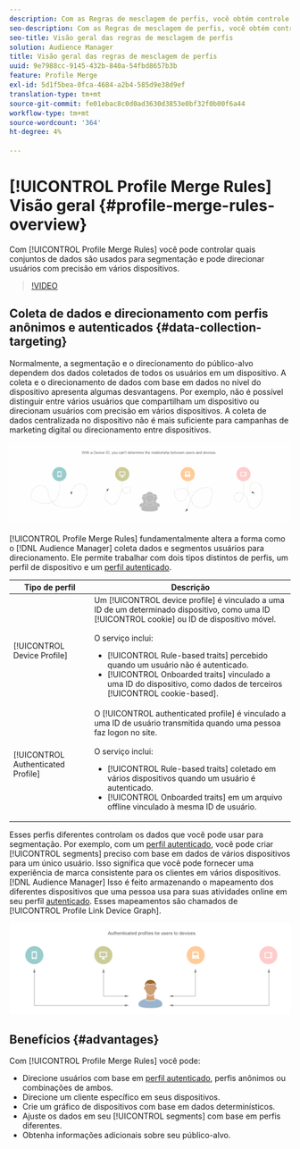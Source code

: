 ```yaml
---
description: Com as Regras de mesclagem de perfis, você obtém controle sobre os conjuntos de dados usados para segmentação e pode direcionar uma pessoa com precisão em vários dispositivos.
seo-description: Com as Regras de mesclagem de perfis, você obtém controle sobre os conjuntos de dados usados para segmentação e pode direcionar uma pessoa com precisão em vários dispositivos.
seo-title: Visão geral das regras de mesclagem de perfis
solution: Audience Manager
title: Visão geral das regras de mesclagem de perfis
uuid: 9e7988cc-9145-432b-840a-54fbd8657b3b
feature: Profile Merge
exl-id: 5d1f5bea-0fca-4684-a2b4-585d9e38d9ef
translation-type: tm+mt
source-git-commit: fe01ebac8c0d0ad3630d3853e0bf32f0b00f6a44
workflow-type: tm+mt
source-wordcount: '364'
ht-degree: 4%

---
```


# [!UICONTROL Profile Merge Rules] Visão geral {#profile-merge-rules-overview}

Com [!UICONTROL Profile Merge Rules] você pode controlar quais conjuntos de dados são usados para segmentação e pode direcionar usuários com precisão em vários dispositivos.

>[!VIDEO](https://video.tv.adobe.com/v/28974)

## Coleta de dados e direcionamento com perfis anônimos e autenticados {#data-collection-targeting}

Normalmente, a segmentação e o direcionamento do público-alvo dependem dos dados coletados de todos os usuários em um dispositivo. A coleta e o direcionamento de dados com base em dados no nível do dispositivo apresenta algumas desvantagens. Por exemplo, não é possível distinguir entre vários usuários que compartilham um dispositivo ou direcionam usuários com precisão em vários dispositivos. A coleta de dados centralizada no dispositivo não é mais suficiente para campanhas de marketing digital ou direcionamento entre dispositivos.

![](assets/unauthenticated2.png)

[!UICONTROL Profile Merge Rules] fundamentalmente altera a forma como o  [!DNL Audience Manager] coleta dados e segmentos usuários para direcionamento. Ele permite trabalhar com dois tipos distintos de perfis, um perfil de dispositivo e um [perfil autenticado](../../reference/visitor-authentication-states.md).

| Tipo de perfil | Descrição |
|---|---|
| [!UICONTROL Device Profile] | Um [!UICONTROL device profile] é vinculado a uma ID de um determinado dispositivo, como uma ID [!UICONTROL cookie] ou ID de dispositivo móvel.<br><br> O serviço inclui:<ul><li>[!UICONTROL Rule-based traits] percebido quando um usuário não é autenticado.</li><li>[!UICONTROL Onboarded traits] vinculado a uma ID do dispositivo, como dados de terceiros  [!UICONTROL cookie-based].</li></ul> |
| [!UICONTROL Authenticated Profile] | O [!UICONTROL authenticated profile] é vinculado a uma ID de usuário transmitida quando uma pessoa faz logon no site.<br><br>O serviço inclui:<ul><li>[!UICONTROL Rule-based traits] coletado em vários dispositivos quando um usuário é autenticado.</li><li>[!UICONTROL Onboarded traits] em um arquivo offline vinculado à mesma ID de usuário.</li></ul> |

Esses perfis diferentes controlam os dados que você pode usar para segmentação. Por exemplo, com um [perfil autenticado](../../reference/visitor-authentication-states.md), você pode criar [!UICONTROL segments] preciso com base em dados de vários dispositivos para um único usuário. Isso significa que você pode fornecer uma experiência de marca consistente para os clientes em vários dispositivos. [!DNL Audience Manager] Isso é feito armazenando o mapeamento dos diferentes dispositivos que uma pessoa usa para suas atividades online em seu perfil  [autenticado](../../reference/visitor-authentication-states.md). Esses mapeamentos são chamados de [!UICONTROL Profile Link Device Graph].

![](assets/authenticated2.png)

## Benefícios {#advantages}

Com [!UICONTROL Profile Merge Rules] você pode:

* Direcione usuários com base em [perfil autenticado](../../reference/visitor-authentication-states.md), perfis anônimos ou combinações de ambos.
* Direcione um cliente específico em seus dispositivos.
* Crie um gráfico de dispositivos com base em dados determinísticos.
* Ajuste os dados em seu [!UICONTROL segments] com base em perfis diferentes.
* Obtenha informações adicionais sobre seu público-alvo.
